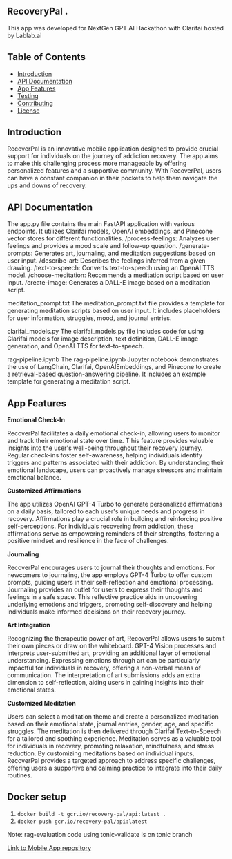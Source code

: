 ## RecoveryPal .
This app was developed for NextGen GPT AI Hackathon with Clarifai hosted by Lablab.ai

## Table of Contents
- [Introduction](#introduction)
- [API Documentation](#api-documentation)
- [App Features](#appfeatures)
- [Testing](#testing)
- [Contributing](#contributing)
- [License](#license)

## Introduction
RecoverPal is an innovative mobile application designed to provide crucial support for individuals on the journey of addiction recovery. 
The app aims to make this challenging process more manageable by offering personalized features and a supportive community. 
With RecoverPal, users can have a constant companion in their pockets to help them navigate the ups and downs of recovery.
## API Documentation

The app.py file contains the main FastAPI application with various endpoints. It utilizes Clarifai models, OpenAI embeddings, and Pinecone vector stores for different functionalities.
/process-feelings: Analyzes user feelings and provides a mood scale and follow-up question.
/generate-prompts: Generates art, journaling, and meditation suggestions based on user input.
/describe-art: Describes the feelings inferred from a given drawing.
/text-to-speech: Converts text-to-speech using an OpenAI TTS model.
/choose-meditation: Recommends a meditation script based on user input.
/create-image: Generates a DALL-E image based on a meditation script.

meditation_prompt.txt
The meditation_prompt.txt file provides a template for generating meditation scripts based on user input. It includes placeholders for user information, struggles, mood, and journal entries.

clarifai_models.py
The clarifai_models.py file includes code for using Clarifai models for image description, text definition, DALL-E image generation, and OpenAI TTS for text-to-speech.

rag-pipeline.ipynb
The rag-pipeline.ipynb Jupyter notebook demonstrates the use of LangChain, Clarifai, OpenAIEmbeddings, and Pinecone to create a retrieval-based question-answering pipeline. It includes an example template for generating a meditation script.
## App Features
**Emotional Check-In**

RecoverPal facilitates a daily emotional check-in, allowing users to monitor and track their emotional state over time. T
his feature provides valuable insights into the user's well-being throughout their recovery journey. 
Regular check-ins foster self-awareness, helping individuals identify triggers and patterns associated with their addiction. 
By understanding their emotional landscape, users can proactively manage stressors and maintain emotional balance.

**Customized Affirmations**

The app utilizes OpenAI GPT-4 Turbo to generate personalized affirmations on a daily basis, tailored to each user's unique needs and progress in recovery. 
Affirmations play a crucial role in building and reinforcing positive self-perceptions. For individuals recovering from addiction, these affirmations
serve as empowering reminders of their strengths, fostering a positive mindset and resilience in the face of challenges.

**Journaling**

RecoverPal encourages users to journal their thoughts and emotions. For newcomers to journaling, the app employs GPT-4 Turbo to offer custom prompts, 
guiding users in their self-reflection and emotional processing. Journaling provides an outlet for users to express their thoughts and feelings in a 
safe space. This reflective practice aids in uncovering underlying emotions and triggers, promoting self-discovery and helping individuals make 
informed decisions on their recovery journey.

**Art Integration**

Recognizing the therapeutic power of art, RecoverPal allows users to submit their own pieces or draw on the whiteboard. 
GPT-4 Vision processes and interprets user-submitted art, providing an additional layer of emotional understanding. 
Expressing emotions through art can be particularly impactful for individuals in recovery, offering a non-verbal means of communication. 
The interpretation of art submissions adds an extra dimension to self-reflection, aiding users in gaining insights into their emotional states.

**Customized Meditation**

Users can select a meditation theme and create a personalized meditation based on their emotional state, journal entries, gender, age, and 
specific struggles. The meditation is then delivered through Clarifai Text-to-Speech for a tailored and soothing experience. Meditation 
serves as a valuable tool for individuals in recovery, promoting relaxation, mindfulness, and stress reduction. By customizing meditations
based on individual inputs, RecoverPal provides a targeted approach to address specific challenges, offering users a supportive and 
calming practice to integrate into their daily routines.

## Docker setup
1. `docker build -t gcr.io/recovery-pal/api:latest .`
2. `docker push gcr.io/recovery-pal/api:latest`

Note: rag-evaluation code using tonic-validate is on tonic branch

[Link to Mobile App repository](https://github.com/Louisljz/RecoveryPal-App)
